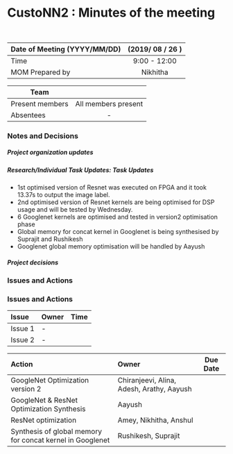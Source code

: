 # CustoNN2 : Minutes of the meeting
<br/>

| Date of Meeting (YYYY/MM/DD)  | (2019/ 08 / 26 )  |  
|:--- | :---: |  
| Time  |  9:00 - 12:00 |  
| MOM Prepared by  | Nikhitha  |  

| Team | |
| --- | :---: |
| Present members | All members present | 
| Absentees | - |

### Notes and Decisions 
##### Project organization updates
##### Research/Individual Task Updates: Task Updates
-   1st optimised version of Resnet was executed on FPGA and it took 13.37s to output the image label. 
- 2nd optimised version of Resnet kernels are being optimised for DSP usage and will be tested by Wednesday.
- 6 Googlenet kernels are optimised and tested in version2 optimisation phase
- Global memory for concat kernel in Googlenet is being synthesised by Suprajit and Rushikesh
- Googlenet global memory optimisation will be handled by Aayush 



##### Project decisions
 

### Issues and Actions
### Issues and Actions
| Issue | Owner | Time |
|:--- | :--- | :---: |
| Issue 1| - |
| Issue 2 | - |

|Action| Owner|Due Date|
|:--- | :--- | :---: |
| GoogleNet Optimization version 2 | Chiranjeevi, Alina, Adesh, Arathy, Aayush  |
| GoogleNet & ResNet Optimization Synthesis | Aayush |
| ResNet optimization | Amey, Nikhitha, Anshul |
| Synthesis of global memory for concat kernel in Googlenet | Rushikesh, Suprajit |
